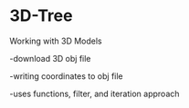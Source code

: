 # 3D-Tree
Working with 3D Models

  -download 3D obj file
  
  -writing coordinates to obj file
  
  -uses functions, filter, and iteration approach
